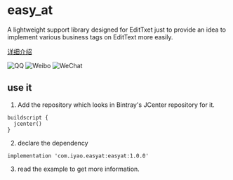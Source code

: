 # easy_at
A lightweight support library designed for EditTxet just to provide an idea to implement various business tags on EditText more easily.



[详细介绍](https://www.jianshu.com/p/83176fb89aed)

![QQ](https://github.com/iYaoy/easy_at/raw/master/display/qq.png)
![Weibo](https://github.com/iYaoy/easy_at/raw/master/display/weibo.png)
![WeChat](https://github.com/iYaoy/easy_at/raw/master/display/wechat.png)

## use it

1. Add the repository which looks in Bintray's JCenter repository for it.
```
buildscript {
  jcenter()
}
```

2. declare the dependency
```
implementation 'com.iyao.easyat:easyat:1.0.0'
```

3. read the example to get more information.

